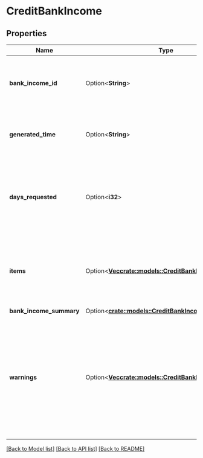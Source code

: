 # CreditBankIncome

## Properties

Name | Type | Description | Notes
------------ | ------------- | ------------- | -------------
**bank_income_id** | Option<**String**> | The unique identifier associated with the Bank Income Report. | [optional]
**generated_time** | Option<**String**> | The time when the Bank Income Report was generated. | [optional]
**days_requested** | Option<**i32**> | The number of days requested by the customer for the Bank Income Report. | [optional]
**items** | Option<[**Vec<crate::models::CreditBankIncomeItem>**](CreditBankIncomeItem.md)> | The list of Items in the report along with the associated metadata about the Item. | [optional]
**bank_income_summary** | Option<[**crate::models::CreditBankIncomeSummary**](CreditBankIncomeSummary.md)> |  | [optional]
**warnings** | Option<[**Vec<crate::models::CreditBankIncomeWarning>**](CreditBankIncomeWarning.md)> | If data from the Bank Income report was unable to be retrieved, the warnings will contain information about the error that caused the data to be incomplete. | [optional]

[[Back to Model list]](../README.md#documentation-for-models) [[Back to API list]](../README.md#documentation-for-api-endpoints) [[Back to README]](../README.md)


